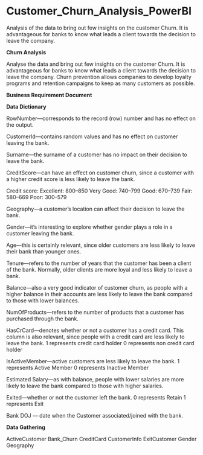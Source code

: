 # Customer_Churn_Analysis_PowerBI
Analysis of the data to bring out few insights on the customer Churn. It is advantageous for banks to know what leads a client towards the decision to leave the company.


**Churn Analysis**

Analyse the data and bring out few insights on the customer Churn.
It is advantageous for banks to know what leads a client towards the decision to leave the company.
Churn prevention allows companies to develop loyalty programs and retention campaigns to keep as many customers as possible.

**Business Requirement Document**


**Data Dictionary**

RowNumber—corresponds to the record (row) number and has no effect on the output.

CustomerId—contains random values and has no effect on customer leaving the bank.

Surname—the surname of a customer has no impact on their decision to leave the bank.

CreditScore—can have an effect on customer churn, since a customer with a higher credit score is less likely to leave the bank.

Credit score:
Excellent: 800–850
Very Good: 740–799
Good: 670–739
Fair: 580–669
Poor: 300–579


Geography—a customer’s location can affect their decision to leave the bank.

Gender—it’s interesting to explore whether gender plays a role in a customer leaving the bank.

Age—this is certainly relevant, since older customers are less likely to leave their bank than younger ones.

Tenure—refers to the number of years that the customer has been a client of the bank. Normally, older clients are more loyal and less likely to leave a bank.

Balance—also a very good indicator of customer churn, as people with a higher balance in their accounts are less likely to leave the bank compared to those with lower balances.

NumOfProducts—refers to the number of products that a customer has purchased through the bank. 

HasCrCard—denotes whether or not a customer has a credit card. This column is also relevant, since people with a credit card are less likely to leave the bank.
1 represents credit card holder
0 represents non credit card holder

IsActiveMember—active customers are less likely to leave the bank.
1 represents Active Member
0 represents Inactive Member

Estimated Salary—as with balance, people with lower salaries are more likely to leave the bank compared to those with higher salaries.

Exited—whether or not the customer left the bank.
  0 represents Retain 
  1 represents Exit
  
Bank DOJ — date when the Customer associated/joined  with the bank.


**Data Gathering**

ActiveCustomer 
Bank_Churn
CreditCard
CustomerInfo
ExitCustomer
Gender
Geography






